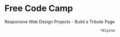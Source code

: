  # Free Code Camp
   Responsive Web Design Projects - Build a Tribute Page
                                                
                                                *Alpino
